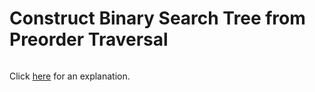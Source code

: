 # Construct Binary Search Tree from Preorder Traversal 

~~~java

~~~

Click [here](Explanation.md) for an explanation.

